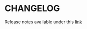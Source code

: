 # **CHANGELOG**

Release notes available under this [link](https://energylogserver.com/portal-manage/#data/AOK_KnowledgeBase/list/Release%20notes/)